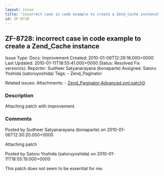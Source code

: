 ```yaml
---
layout: issue
title: "incorrect case in code example to create a Zend_Cache instance"
id: ZF-8728
---
```


ZF-8728: incorrect case in code example to create a Zend\_Cache instance
------------------------------------------------------------------------

 Issue Type: Docs: Improvement Created: 2010-01-06T12:29:16.000+0000 Last Updated: 2010-01-11T18:55:41.000+0000 Status: Resolved Fix version(s): 
 Reporter:  Sudheer Satyanarayana (bonaparte)  Assignee:  Satoru Yoshida (satoruyoshida)  Tags: - Zend\_Paginator
 
 Related issues: 
 Attachments: - [Zend\_Paginator-Advanced.xml.patch0](/issues/secure/attachment/12581/Zend_Paginator-Advanced.xml.patch0)
 
### Description

Attaching patch with improvement.

 

 

### Comments

Posted by Sudheer Satyanarayana (bonaparte) on 2010-01-06T12:30:20.000+0000

Attaching patch

 

 

Posted by Satoru Yoshida (satoruyoshida) on 2010-01-11T18:55:19.000+0000

This patch does not seem to be essential for me.

 

 